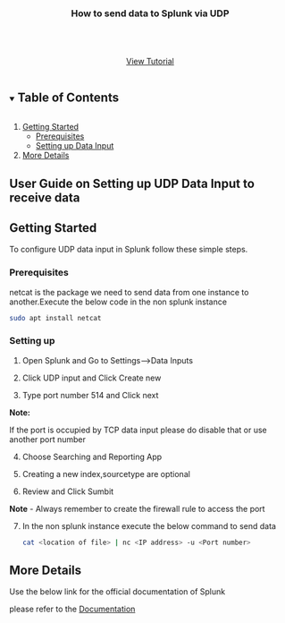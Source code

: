 

<p align="center">
  <h3 align="center">How to send data to Splunk via UDP</h3>

  <p align="center">
    <br />
    <br />
    <br />
    <a href="https://youtu.be/Cyq4ulxSlDg">View Tutorial</a>
  </p>
</p>



<!-- TABLE OF CONTENTS -->
<details open="open">
  <summary><h2 style="display: inline-block">Table of Contents</h2></summary>
  <ol>
    <li>
      <a href="#getting-started">Getting Started</a>
      <ul>
        <li><a href="#prerequisites">Prerequisites</a></li>
        <li><a href="#installation">Setting up Data Input</a></li>
      </ul>
    </li>
    <li><a href="#More Details">More Details</a></li>
  </ol>
</details>



<!-- ABOUT THE PROJECT -->
## User Guide on Setting up UDP Data Input to receive data 





<!-- GETTING STARTED -->
## Getting Started

To configure UDP data input in Splunk follow these simple steps.

### Prerequisites

 netcat is the package we need to send data from one instance to another.Execute the below code in the non splunk instance
  ```sh
  sudo apt install netcat
  ```

### Setting up 

1. Open Splunk and Go to Settings-->Data Inputs
  
  
2. Click UDP input and Click Create new
   
   
3. Type port number 514 and Click next 

  **Note:**

  If the port is occupied by TCP data input please do disable that or use another port number
  
  
4. Choose Searching and Reporting App  
   
   
5. Creating a new index,sourcetype are optional


6. Review and Click Sumbit


**Note** - Always remember to create the firewall rule to access the port


7. In the non splunk instance execute the below command to send data
   ```sh
   cat <location of file> | nc <IP address> -u <Port number>
   ```

<!-- USAGE EXAMPLES -->
## More Details

Use the below link for the official documentation of Splunk

 please refer to the [Documentation](https://docs.splunk.com/Documentation/SplunkCloud/latest/Data/Monitornetworkports)





